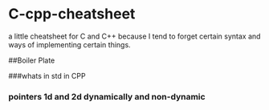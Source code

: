 # C-cpp-cheatsheet
a little cheatsheet for C and C++ because I tend to forget certain syntax and ways of implementing certain things.


##Boiler Plate

###whats in std in CPP

### pointers 1d and 2d dynamically and non-dynamic
